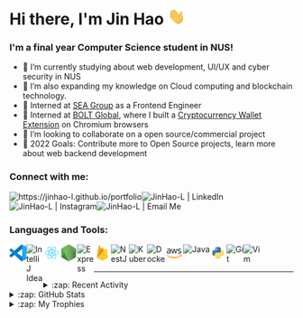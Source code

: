 # Hi there, I'm Jin Hao <img src="https://raw.githubusercontent.com/ABSphreak/ABSphreak/master/gifs/Hi.gif" height="30px">  

### I'm a final year Computer Science student in NUS!  
- 🔭 I’m currently studying about web development, UI/UX and cyber security in NUS
- 🌱 I’m also expanding my knowledge on Cloud computing and blockchain technology.
- 💼 Interned at [SEA Group](https://bolt.global/) as a Frontend Engineer
- 💼 Interned at [BOLT Global](https://bolt.global/), where I built a [Cryptocurrency Wallet Extension](https://chrome.google.com/webstore/detail/bolt-x/aodkkagnadcbobfpggfnjeongemjbjca) on Chromium browsers
- 👯 I’m looking to collaborate on a open source/commercial project
- 🥅 2022 Goals: Contribute more to Open Source projects, learn more about web backend development  

### Connect with me:  
[<img align="left" alt="https://jinhao-l.github.io/portfolio" src="https://img.shields.io/badge/portfolio-%23DD0B78.svg?&style=for-the-badge&logo=starship&logoColor=white" />][website]
[<img align="left" alt="JinHao-L | LinkedIn" src="https://img.shields.io/badge/linkedin-%230077B5.svg?&style=for-the-badge&logo=linkedin&logoColor=white" />][linkedin]
[<img align="left" alt="JinHao-L | Instagram" src="https://img.shields.io/badge/instagram-%23E4405F.svg?&style=for-the-badge&logo=instagram&logoColor=white" />][instagram]
[<img align="left" alt="JinHao-L | Email Me" src="https://img.shields.io/badge/email-%23EA4335.svg?&style=for-the-badge&logo=gmail&logoColor=white" />][email]   
<!-- [<img align="left" alt="JinHao-L | Medium" src="https://img.shields.io/badge/medium-%2312100E.svg?&style=for-the-badge&logo=medium&logoColor=white" />][medium] -->
<!-- [<img align="left" alt="JinHao-L | GitHub" src="https://img.shields.io/badge/github-%23181717.svg?&style=for-the-badge&logo=github&logoColor=white" />][github] -->

<br/>
<br/>

### Languages and Tools:  
<a href="https://code.visualstudio.com" target="_blank">
  <img align="left" alt="Visual Studio Code" width="30px" src="https://raw.githubusercontent.com/github/explore/80688e429a7d4ef2fca1e82350fe8e3517d3494d/topics/visual-studio-code/visual-studio-code.png" />
</a>

<a href="https://www.jetbrains.com/idea" target="_blank">
 <img align="left" alt="IntelliJ Idea" width="30px" src="https://www.jetbrains.com/idea/img/idea-edu.svg" />
</a>

<a href="https://reactnative.dev" target="_blank">
  <img align="left" alt="React Native" width="30px" src="https://raw.githubusercontent.com/github/explore/80688e429a7d4ef2fca1e82350fe8e3517d3494d/topics/react-native/react-native.png" />
</a>

<a href="https://nodejs.org/en" target="_blank">
  <img align="left" alt="Node" width="30px" src="https://raw.githubusercontent.com/github/explore/80688e429a7d4ef2fca1e82350fe8e3517d3494d/topics/nodejs/nodejs.png" />
</a>

<a href="https://expressjs.com" target="_blank">
  <img align="left" alt="Express" width="30px" src="https://www.vectorlogo.zone/logos/expressjs/expressjs-icon.svg" />
</a>

<a href="https://firebase.google.com" target="_blank">
  <img align="left" alt="Firebase" width="30px" src="https://raw.githubusercontent.com/github/explore/80688e429a7d4ef2fca1e82350fe8e3517d3494d/topics/firebase/firebase.png" />
</a>

<!-- <a href="https://github.com/topics/html5" target="_blank"> -->
<!--   <img align="left" alt="HTML5" width="30px" src="https://raw.githubusercontent.com/github/explore/80688e429a7d4ef2fca1e82350fe8e3517d3494d/topics/html/html.png" /> -->
<!-- </a> -->

<!-- <a href="https://github.com/topics/css" target="_blank"> --->
<!--   <img align="left" alt="CSS3" height="32" width="32" src="https://cdn.jsdelivr.net/npm/simple-icons@v3/icons/css3.svg" /> -->
<!-- </a> -->

<!-- <a href="https://expo.dev/" target="_blank"> -->
<!-- <img align="left" alt="Expo" height="32px" width="32px" src="https://cdn.jsdelivr.net/npm/simple-icons@v3/icons/expo.svg" /> -->
<!-- </a> -->

<a href="https://nestjs.com" target="_blank">
  <img align="left" alt="NestJS" height="32px" width="32px" src="https://d33wubrfki0l68.cloudfront.net/e937e774cbbe23635999615ad5d7732decad182a/26072/logo-small.ede75a6b.svg" />
</a>

<a href="https://kubernetes.io" target="_blank">
  <img align="left" alt="Kubernetes" height="32px" width="32px" src="https://www.vectorlogo.zone/logos/kubernetes/kubernetes-icon.svg" />
</a>

<a href="https://www.docker.com" target="_blank">
  <img align="left" alt="Docker" height="32px" width="32px" src="https://www.vectorlogo.zone/logos/docker/docker-icon.svg" />
</a>

<a href="https://aws.amazon.com" target="_blank">
  <img align="left" alt="AWS" height="32px" width="32px" src="https://raw.githubusercontent.com/github/explore/fbceb94436312b6dacde68d122a5b9c7d11f9524/topics/aws/aws.png" />
</a>

<!-- [<img align="left" alt="JavaScript" width="30px" src="https://raw.githubusercontent.com/github/explore/80688e429a7d4ef2fca1e82350fe8e3517d3494d/topics/javascript/javascript.png" />](https://github.com/topics/javascript) -->

<a href="https://www.java.com/en/" target="_blank">
  <img align="left" alt="Java" src="https://img.icons8.com/color/32/000000/java-coffee-cup-logo--v1.png" />
</a>

<a href="https://www.python.org" target="_blank">
  <img align="left" alt="Python" width="30px" src="https://raw.githubusercontent.com/github/explore/80688e429a7d4ef2fca1e82350fe8e3517d3494d/topics/python/python.png" />
</a>

<a href="https://git-scm.com/" target="_blank">
  <img align="left" alt="Git" width="30px" src="https://www.vectorlogo.zone/logos/git-scm/git-scm-icon.svg" />
</a>

<a href="https://www.vim.org" target="_blank">
  <img align="left" alt="Vim" width="30px" src="https://www.vectorlogo.zone/logos/vim/vim-icon.svg" />
</a>  

<!-- [<img align="left" alt="GitHub" width="30px" src="https://raw.githubusercontent.com/github/explore/78df643247d429f6cc873026c0622819ad797942/topics/github/github.png" />](https://github.com/topics/github) -->

<br/>  
<br/>  


---
  
<details>
  <summary>:zap: Recent Activity</summary>
  
  <!--START_SECTION:activity-->
1. 🔥 Pushed 52 commits to [JinHao-L/Leetcode_Solutions](https://github.com/JinHao-L/Leetcode_Solutions)
2. 🔥 Pushed 1 commit to [JinHao-L/JinHao-L](https://github.com/JinHao-L/JinHao-L)
3. 🔥 Pushed 9 commits to [JinHao-L/github-activity-readme](https://github.com/JinHao-L/github-activity-readme)
4. 🌱 Created new Repository in [JinHao-L/Static-Program-Analyzer](https://github.com/JinHao-L/Static-Program-Analyzer)
5. 🔥 Pushed 16 commits to [JinHao-L/Leetcode_Solutions](https://github.com/JinHao-L/Leetcode_Solutions)
  <!--END_SECTION:activity-->
</details>
<details>
  <summary>:zap: GitHub Stats</summary>
  
  [![JinHao-L's Github Stats](https://github-readme-stats-jinhao-l.vercel.app/api?username=jinhao-l&show_icons=true&hide_border=true&theme=ayu-mirage&count_private=true)](https://github.com/anuraghazra/github-readme-stats#github-stats-card)
  [![Top Langs](https://github-readme-stats-git-master.jinhao-l.vercel.app/api/top-langs/?username=jinhao-l&count_private=true&layout=compact&hide_border=true&theme=ayu-mirage)](https://github.com/anuraghazra/github-readme-stats#top-languages-card)

</details>
<details>
  <summary>:zap: My Trophies</summary>
  
  [![JinHao-L's Trophy](https://github-profile-trophy.vercel.app/?username=jinhao-l&no-frame=true&theme=onedark)](https://github.com/ryo-ma/github-profile-trophy)

</details>

<!-- [website]: <my website> -->
[instagram]: https://www.instagram.com/jin_haooo/
[linkedin]: https://www.linkedin.com/in/jin-hao-l/
[github]: https://github.com/JinHao-L
[email]: mailto:limjinhao@gmail.com
[website]:https://jinhao-l.me/

